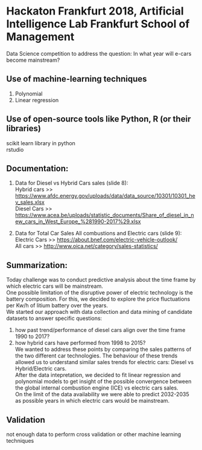 # Hackaton Frankfurt 2018, Artificial Intelligence Lab Frankfurt School of Management
Data Science competition to address the question:  In what year will e-cars become mainstream?  


## Use of machine-learning techniques  
1) Polynomial  
2) Linear regression   
      
## Use of open-source tools like Python, R (or their libraries)  
scikit learn library in python  
rstudio  


## Documentation:  
1) Data for Diesel vs Hybrid Cars sales (slide 8):  
Hybrid cars >> https://www.afdc.energy.gov/uploads/data/data_source/10301/10301_hev_sales.xlsx  
Diesel Cars >> https://www.acea.be/uploads/statistic_documents/Share_of_diesel_in_new_cars_in_West_Europe_%281990-2017%29.xlsx  

2) Data for Total Car Sales All combustions and Electric cars (slide 9):  
Electric Cars >> https://about.bnef.com/electric-vehicle-outlook/  
All cars      >> http://www.oica.net/category/sales-statistics/  


## Summarization:  
Today challenge was to conduct predictive analysis about the time frame by which electric cars will be mainstream.  
One possible limitation of the disruptive power of electric technology is the battery composition. For this, we decided to explore the price fluctuations per Kw/h of litium battery over the years.  
We started our approach with data collection and data mining of candidate datasets to answer specific questions:   
1) how past trend/performance of diesel cars align over the time frame 1990 to 2017?  
2) how hybrid cars have performed from 1998 to 2015?  
We wanted to address these points by comparing the sales patterns of the two different car technologies. The behaviour of these trends allowed us to understand similar sales trends for electric cars: Diesel vs Hybrid/Electric cars.  
After the data intepretation, we decided to fit linear regression and polynomial models to get insight of the possible convergence between the global internal combustion engine (ICE) vs electric cars sales.   
On the limit of the data availability we were able to predict 2032-2035 as possible years in which electric cars would be mainstream.  


## Validation  
not enough data to perform cross validation or other machine learning techniques  
